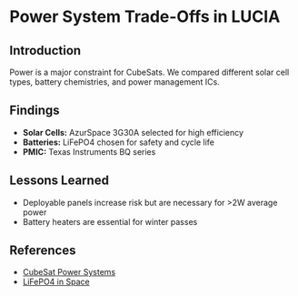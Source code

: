 # Power System Trade-Offs in LUCIA

## Introduction
Power is a major constraint for CubeSats. We compared different solar cell types, battery chemistries, and power management ICs.

## Findings
- **Solar Cells:** AzurSpace 3G30A selected for high efficiency
- **Batteries:** LiFePO4 chosen for safety and cycle life
- **PMIC:** Texas Instruments BQ series

## Lessons Learned
- Deployable panels increase risk but are necessary for >2W average power
- Battery heaters are essential for winter passes

## References
- [CubeSat Power Systems](https://www.nasa.gov/sites/default/files/atoms/files/3-power_systems_0.pdf)
- [LiFePO4 in Space](https://www.mdpi.com/1996-1073/13/7/1652)
